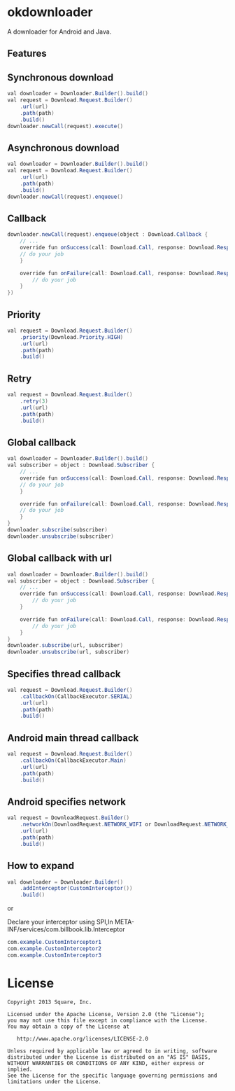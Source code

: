 okdownloader
========

A downloader for Android and Java.

Features
--------

Synchronous download
-------------
```java
val downloader = Downloader.Builder().build()
val request = Download.Request.Builder()
    .url(url)
    .path(path)
    .build()
downloader.newCall(request).execute()
```

Asynchronous download
---------------------
```java
val downloader = Downloader.Builder().build()
val request = Download.Request.Builder()
    .url(url)
    .path(path)
    .build()
downloader.newCall(request).enqueue()
```

Callback
--------
```java
downloader.newCall(request).enqueue(object : Download.Callback {
    // ...
    override fun onSuccess(call: Download.Call, response: Download.Response) {
    // do your job
    }

    override fun onFailure(call: Download.Call, response: Download.Response) {
        // do your job
    }
})
```

Priority
--------
```java
val request = Download.Request.Builder()
    .priority(Download.Priority.HIGH)
    .url(url)
    .path(path)
    .build()
```

Retry
-----
```java
val request = Download.Request.Builder()
    .retry(3)
    .url(url)
    .path(path)
    .build()
```

Global callback
-----
```java
val downloader = Downloader.Builder().build()
val subscriber = object : Download.Subscriber {
    // ...
    override fun onSuccess(call: Download.Call, response: Download.Response) {
    // do your job
    }

    override fun onFailure(call: Download.Call, response: Download.Response) {
    // do your job
    }
}
downloader.subscribe(subscriber)
downloader.unsubscribe(subscriber)
```

Global callback with url
------------------------
```java
val downloader = Downloader.Builder().build()
val subscriber = object : Download.Subscriber {
    // ...
    override fun onSuccess(call: Download.Call, response: Download.Response) {
        // do your job
    }

    override fun onFailure(call: Download.Call, response: Download.Response) {
        // do your job
    }
}
downloader.subscribe(url, subscriber)
downloader.unsubscribe(url, subscriber)
```

Specifies thread callback
-----------------------------
```java
val request = Download.Request.Builder()
    .callbackOn(CallbackExecutor.SERIAL)
    .url(url)
    .path(path)
    .build()
```

Android main thread callback
-----------------------------
```java
val request = Download.Request.Builder()
    .callbackOn(CallbackExecutor.Main)
    .url(url)
    .path(path)
    .build()
```

Android specifies network
-------------------------
```java
val request = DownloadRequest.Builder()
    .networkOn(DownloadRequest.NETWORK_WIFI or DownloadRequest.NETWORK_DATA)
    .url(url)
    .path(path)
    .build()
```

How to expand
-------------
```java
val downloader = Downloader.Builder()
    .addInterceptor(CustomInterceptor())
    .build()
```
or 

Declare your interceptor using SPI,In META-INF/services/com.billbook.lib.Interceptor

```java
com.example.CustomInterceptor1
com.example.CustomInterceptor2
com.example.CustomInterceptor3
```

License
=======

    Copyright 2013 Square, Inc.

    Licensed under the Apache License, Version 2.0 (the "License");
    you may not use this file except in compliance with the License.
    You may obtain a copy of the License at

       http://www.apache.org/licenses/LICENSE-2.0

    Unless required by applicable law or agreed to in writing, software
    distributed under the License is distributed on an "AS IS" BASIS,
    WITHOUT WARRANTIES OR CONDITIONS OF ANY KIND, either express or implied.
    See the License for the specific language governing permissions and
    limitations under the License.

